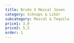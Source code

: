 ```yaml
---
title: BruXo X Mezcal Joven
category: Schnaps & Likör
subcategory: Mezcal & Tequila
price1: 3,0
price2: 5,5
order: 1
---
```


